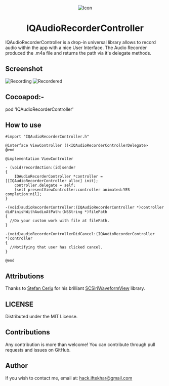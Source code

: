 <p align="center">
  <img src="https://raw.githubusercontent.com/hackiftekhar/IQAudioRecorderController/master/Screenshot/iconScreenshot.png" alt="Icon"/>
</p>
<H1 align="center">IQAudioRecorderController</H1>

IQAudioRecorderController is a drop-in universal library allows to record audio within the app with a nice User Interface. The Audio Recorder produced the .m4a file and returns the path via it's delegate methods.

## Screenshot
![Recording](./Screenshot/RecordingScrenshot.PNG)
![Recordered](./Screenshot/RecordedScrenshot.PNG)

## Cocoapod:-

pod 'IQAudioRecorderController'

## How to use
```
#import "IQAudioRecorderController.h"

@interface ViewController ()<IQAudioRecorderControllerDelegate>
@end

@implementation ViewController

- (void)recordAction:(id)sender
{
    IQAudioRecorderController *controller = [[IQAudioRecorderController alloc] init];
    controller.delegate = self;
    [self presentViewController:controller animated:YES completion:nil];
}

-(void)audioRecorderController:(IQAudioRecorderController *)controller didFinishWithAudioAtPath:(NSString *)filePath
{
  //Do your custom work with file at filePath.
}

-(void)audioRecorderControllerDidCancel:(IQAudioRecorderController *)controller
{
  //Notifying that user has clicked cancel.
}

@end
```

## Attributions

Thanks to [Stefan Ceriu](https://github.com/stefanceriu) for his brilliant [SCSiriWaveformView](https://github.com/stefanceriu/SCSiriWaveformView) library.

## LICENSE

Distributed under the MIT License.

## Contributions

Any contribution is more than welcome! You can contribute through pull requests and issues on GitHub.

## Author

If you wish to contact me, email at: hack.iftekhar@gmail.com
